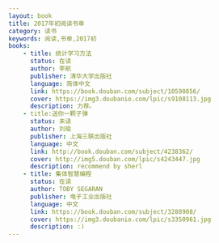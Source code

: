 ```yaml
---
layout: book
title: 2017年初阅读书单
category: 读书
keywords: 阅读,书单,2017初
books: 
    - title: 统计学习方法
      status: 在读
      author: 李航
      publisher: 清华大学出版社
      language: 简体中文
      link: https://book.douban.com/subject/10590856/
      cover: https://img3.doubanio.com/lpic/s9108113.jpg
      description: 力荐。
    - title:送你一颗子弹
      status: 未读
      author: 刘瑜
      publisher: 上海三联出版社
      language: 中文
      link: http://book.douban.com/subject/4238362/
      cover: http://img5.douban.com/lpic/s4243447.jpg
      description: recommend by sherl
    - title: 集体智慧编程
      status: 在读
      author: TOBY SEGARAN
      publisher: 电子工业出版社
      language: 中文
      link: https://book.douban.com/subject/3288908/
      cover: https://img3.doubanio.com/lpic/s3350961.jpg
      description: :)
---
```

